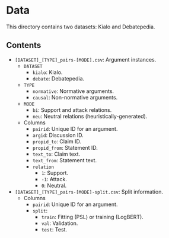 # Data
This directory contains two datasets: Kialo and Debatepedia.

## Contents
* `[DATASET]_[TYPE]_pairs-[MODE].csv`: Argument instances.
  * `DATASET`
    * `kialo`: Kialo.
    * `debate`: Debatepedia.
  * `TYPE`
    * `normative`: Normative arguments.
    * `causal`: Non-normative arguments.
  * `MODE`
    * `bi`: Support and attack relations.
    * `neu`: Neutral relations (heuristically-generated).
  * Columns
    * `pairid`: Unique ID for an argument.
    * `argid`: Discussion ID.
    * `propid_to`: Claim ID.
    * `propid_from`: Statement ID.
    * `text_to`: Claim text.
    * `text_from`: Statement text.
    * `relation`
      - `1`: Support.
      - `-1`: Attack.
      - `0`: Neutral.
* `[DATASET]_[TYPE]_pairs-[MODE]-split.csv`: Split information.
  * Columns
    * `pairid`: Unique ID for an argument.
    * `split`:
      - `train`: Fitting (PSL) or training (LogBERT).
      - `val`: Validation.
      - `test`: Test.

